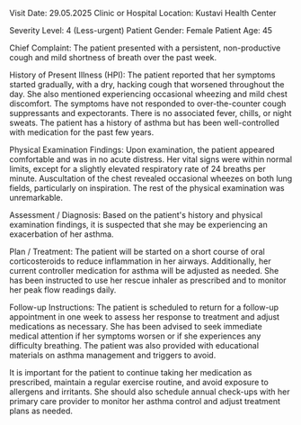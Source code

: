  Visit Date: 29.05.2025
Clinic or Hospital Location: Kustavi Health Center

Severity Level: 4 (Less-urgent)
Patient Gender: Female
Patient Age: 45

Chief Complaint:
The patient presented with a persistent, non-productive cough and mild shortness of breath over the past week.

History of Present Illness (HPI):
The patient reported that her symptoms started gradually, with a dry, hacking cough that worsened throughout the day. She also mentioned experiencing occasional wheezing and mild chest discomfort. The symptoms have not responded to over-the-counter cough suppressants and expectorants. There is no associated fever, chills, or night sweats. The patient has a history of asthma but has been well-controlled with medication for the past few years.

Physical Examination Findings:
Upon examination, the patient appeared comfortable and was in no acute distress. Her vital signs were within normal limits, except for a slightly elevated respiratory rate of 24 breaths per minute. Auscultation of the chest revealed occasional wheezes on both lung fields, particularly on inspiration. The rest of the physical examination was unremarkable.

Assessment / Diagnosis:
Based on the patient's history and physical examination findings, it is suspected that she may be experiencing an exacerbation of her asthma.

Plan / Treatment:
The patient will be started on a short course of oral corticosteroids to reduce inflammation in her airways. Additionally, her current controller medication for asthma will be adjusted as needed. She has been instructed to use her rescue inhaler as prescribed and to monitor her peak flow readings daily.

Follow-up Instructions:
The patient is scheduled to return for a follow-up appointment in one week to assess her response to treatment and adjust medications as necessary. She has been advised to seek immediate medical attention if her symptoms worsen or if she experiences any difficulty breathing. The patient was also provided with educational materials on asthma management and triggers to avoid.

It is important for the patient to continue taking her medication as prescribed, maintain a regular exercise routine, and avoid exposure to allergens and irritants. She should also schedule annual check-ups with her primary care provider to monitor her asthma control and adjust treatment plans as needed.